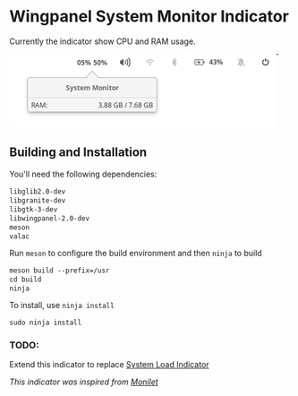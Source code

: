 # Wingpanel System Monitor Indicator

Currently the indicator show CPU and RAM usage.

![Screenshot](data/images/screenshot.png)

## Building and Installation

You'll need the following dependencies:

```
libglib2.0-dev
libgranite-dev
libgtk-3-dev
libwingpanel-2.0-dev
meson
valac
```


Run `meson` to configure the build environment and then `ninja` to build

```
meson build --prefix=/usr
cd build
ninja
```

To install, use `ninja install`

```
sudo ninja install
```


### TODO:
Extend this indicator to replace [System Load Indicator](https://launchpad.net/indicator-multiload)


_This indicator was inspired from [Monilet](https://github.com/kmal-kenneth/monilet)_
